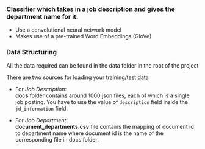 ### Classifier which takes in a job description and gives the department name for it.

*   Use a convolutional neural network model
*   Makes use of a pre-trained Word Embeddings (GloVe)

### Data Structuring

All the data required can be found in the data folder in the root of the project

There are two sources for loading your training/test data

*   For *Job Description*:  
   **docs** folder contains around 1000 json files, each of which is a single job posting. You have to use the value of `description` field inside the `jd_information` field.

*   For *Job Department*:  
   **document_departments.csv** file contains the mapping of document id to department name where document id is the name of the corresponding file in docs folder.
